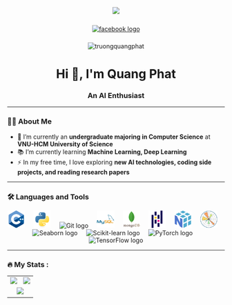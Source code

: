 <div align="center">
  <img height="150" src="https://media.giphy.com/media/M9gbBd9nbDrOTu1Mqx/giphy.gif"  />
</div>

###

<div align="center">
  <a href="https://www.facebook.com/truong.quang.phat.567010/" target="_blank">
    <img src="https://img.shields.io/static/v1?message=Facebook&logo=facebook&label=&color=1877F2&logoColor=white&labelColor=&style=for-the-badge" height="25" alt="facebook logo"  />
  </a>
</div>

###

<div align="center">
  <img src="https://komarev.com/ghpvc/?username=truongquangphat&label=Profile%20views&color=0e75b6&style=flat" alt="truongquangphat" />
</div>

###

<h1 align="center">Hi 👋, I'm Quang Phat</h1>
<h3 align="center">An AI Enthusiast</h3>

---

### 👩‍💻 About Me

- 🔭 I’m currently an **undergraduate majoring in Computer Science** at **VNU-HCM University of Science**  
- 📚 I’m currently learning **Machine Learning, Deep Learning**  
- ⚡ In my free time, I love exploring **new AI technologies, coding side projects, and reading research papers**  

---

### 🛠 Languages and Tools

<div align="center">
  <img src="https://raw.githubusercontent.com/devicons/devicon/master/icons/cplusplus/cplusplus-original.svg" height="40" alt="C++ logo" />
  <img width="12" />
  <img src="https://raw.githubusercontent.com/devicons/devicon/master/icons/python/python-original.svg" height="40" alt="Python logo" />
  <img width="12" />
  <img src="https://www.vectorlogo.zone/logos/git-scm/git-scm-icon.svg" height="40" alt="Git logo" />
  <img width="12" />
  <img src="https://raw.githubusercontent.com/devicons/devicon/master/icons/mysql/mysql-original-wordmark.svg" height="40" alt="MySQL logo" />
  <img width="12" />
  <img src="https://raw.githubusercontent.com/devicons/devicon/master/icons/mongodb/mongodb-original-wordmark.svg" height="40" alt="MongoDB logo" />
  <img width="12" />
  <img src="https://raw.githubusercontent.com/devicons/devicon/2ae2a900d2f041da66e950e4d48052658d850630/icons/pandas/pandas-original.svg" height="40" alt="Pandas logo" />
  <img width="12" />
  <img src="https://raw.githubusercontent.com/devicons/devicon/master/icons/numpy/numpy-original.svg" height="40" alt="NumPy logo" />
  <img width="12" />
  <img src="https://raw.githubusercontent.com/devicons/devicon/master/icons/matplotlib/matplotlib-original.svg" height="40" alt="Matplotlib logo" />
  <img width="12" />
  <img src="https://seaborn.pydata.org/_images/logo-mark-lightbg.svg" height="40" alt="Seaborn logo" />
  <img width="12" />
  <img src="https://upload.wikimedia.org/wikipedia/commons/0/05/Scikit_learn_logo_small.svg" height="40" alt="Scikit-learn logo" />
  <img width="12" />
  <img src="https://www.vectorlogo.zone/logos/pytorch/pytorch-icon.svg" height="40" alt="PyTorch logo" />
  <img width="12" />
  <img src="https://www.vectorlogo.zone/logos/tensorflow/tensorflow-icon.svg" height="40" alt="TensorFlow logo" />
</div>

---

### 🔥 My Stats :

<div align="center">

  <table>
    <tr>
      <td>
        <img src="https://github-readme-stats.vercel.app/api/top-langs?username=truongquangphat&show_icons=true&locale=en&layout=compact&theme=dark" height="180" />
      </td>
      <td>
        <img src="https://github-readme-stats.vercel.app/api?username=truongquangphat&show_icons=true&locale=en&theme=dark" height="180" />
      </td>
    </tr>
    <tr>
      <td colspan="2" align="center">
        <img src="https://streak-stats.demolab.com?user=truongquangphat&theme=dark&hide_border=false" height="180" />
      </td>
    </tr>
  </table>

</div>
